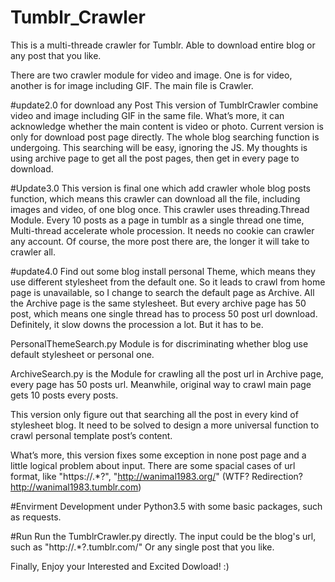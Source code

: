 # Tumblr_Crawler
This is a multi-threade crawler for Tumblr. Able to download entire blog or any post that you like.

There are two crawler module for video and image. 
One is for video, another is for image including GIF.
The main file is Crawler.

#update2.0 for download any Post
This version of TumblrCrawler combine video and image including GIF in
the same file. What’s more, it can acknowledge whether the main content
is video or photo. Current version is only for download post page
directly. The whole blog searching function is undergoing. This
searching will be easy, ignoring the JS. My thoughts is using archive
page to get all the post pages, then get in every page to download.

#Update3.0
This version is final one which add crawler whole blog posts function,
which means this crawler can download all the file, including images
and video, of one blog once. This crawler uses threading.Thread Module.
Every 10 posts as a page in tumblr as a single thread one time,
Multi-thread accelerate whole procession. It needs no cookie can
crawler any account. Of course, the more post there are, the longer it
will take to crawler all.

#update4.0
Find out some blog install personal Theme, which means they use different stylesheet from the default one. So it leads to crawl from home page is unavailable, so I change to search the default page as Archive. All the Archive page is the same stylesheet. But every archive page has 50 post, which means one single thread has to process 50 post url download. Definitely, it slow downs the procession a lot. But it has to be. 

PersonalThemeSearch.py Module is for discriminating whether blog use default stylesheet or personal one.

ArchiveSearch.py is the Module for crawling all the post url in Archive page, every page has 50 posts url. Meanwhile, original way to crawl main page gets 10 posts every posts. 

This version only figure out that searching all the post in every kind of stylesheet blog. It need to be solved to design a more universal function to crawl personal template post’s content.

What’s more, this version fixes some exception in none post page and a little logical problem about input. There are some spacial cases of url format, like "https://.*?", "http://wanimal1983.org/" (WTF? Redirection? http://wanimal1983.tumblr.com)

#Envirment
Development under Python3.5 with some basic packages, such as requests. 

#Run
Run the TumblrCrawler.py directly.
The input could be the blog's url, such as "http://.*?.tumblr.com/"
Or any single post that you like.

Finally, Enjoy your Interested and Excited Dowload! :)

